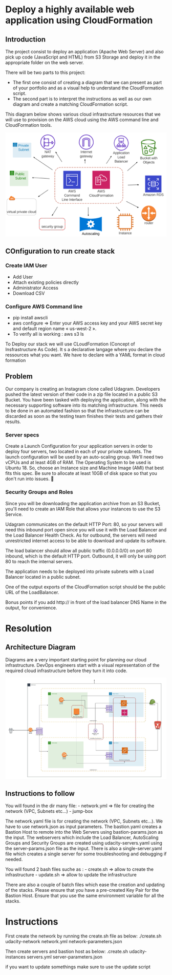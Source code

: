 # Deploy a highly available web application using CloudFormation

## Introduction 

The project consist to deploy an application (Apache Web Server) and also pick up code (JavaScript and HTML) from S3 Storage and deploy it in the appropriate folder on the web server.

There will be two parts to this project:
-   The first one consist of creating a diagram that we can present as part of your portfolio and as a visual help to understand the CloudFormation script.
-   The second part is to interpret the instructions as well as our own diagram and create a matching CloudFormation script.

This diagram below shows various cloud infrastructure resources that we will use to provision on the AWS cloud using the AWS command line and CloudFormation tools. 

![alt text](https://github.com/AnselmeChans/Deploy-web-app-cloudfront/blob/master/capture_tools_AWS.png?raw=true)

## COnfiguration to run create stack 

### Create IAM User
-   Add User
-   Attach existing policies directly
-   Administrator Access 
-   Download CSV 

### Configure AWS Command line 
-   pip install awscli
-   aws configure => Enter your AWS access key and your AWS         secret key and default region name « us-west-2 ».
-   To verify all is working : aws s3 ls

To Deploy our stack we will use CLoudFormation (Concept of Insfrastructure As Code).
It s a declarative langage where you declare the ressources what you want. We have to declare with a YAML format in cloud formation 


## Problem 

Our company is creating an Instagram clone called Udagram. Developers pushed the latest version of their code in a zip file located in a public S3 Bucket.
You have been tasked with deploying the application, along with the necessary supporting software into its matching infrastructure.
This needs to be done in an automated fashion so that the infrastructure can be discarded as soon as the testing team finishes their tests and gathers their results.

### Server specs

Create a Launch Configuration for your application servers in order to deploy four servers, two located in each of your private subnets.
The launch configuration will be used by an auto-scaling group.
We'll need two vCPUs and at least 4GB of RAM. The Operating System to be used is Ubuntu 18. So, choose an Instance size and Machine Image (AMI) that best fits this spec. Be sure to allocate at least 10GB of disk space so that you don't run into issues. 

### Security Groups and Roles

Since you will be downloading the application archive from an S3 Bucket, you'll need to create an IAM Role that allows your instances to use the S3 Service.

Udagram communicates on the default HTTP Port: 80, so your servers will need this inbound port open since you will use it with the Load Balancer and the Load Balancer Health Check. As for outbound, the servers will need unrestricted internet access to be able to download and update its software.

The load balancer should allow all public traffic (0.0.0.0/0) on port 80 inbound, which is the default HTTP port. Outbound, it will only be using port 80 to reach the internal servers.

The application needs to be deployed into private subnets with a Load Balancer located in a public subnet.

One of the output exports of the CloudFormation script should be the public URL of the LoadBalancer.

Bonus points if you add http:// in front of the load balancer DNS Name in the output, for convenience.


# Resolution

## Architecture Diagram


Diagrams are a very important starting point for planning our cloud infrastructure. DevOps engineers start with a visual representation of the required cloud infrastructure before they turn it into code.

![alt text](https://github.com/AnselmeChans/Deploy-web-app-cloudfront/blob/master/Udacity_Project2_Diagram.jpeg?raw=true)



## Instructions to follow

You will found in the dir many file: 
    -   network.yml => file for creating the network (VPC, Subnets etc...)
    -   jump-box


The network.yaml file is for creating the network (VPC, Subnets etc...). We have to use network.json as input parameters. 
The bastion.yaml creates a Bastion Host to remote into the Web Servers using bastion-params.json as the input. The webservers which include the Load Balancer, AutoScaling Groups and Security Groups are created using udacity-servers.yaml using the server-params.json file as the input. There is also a single-server.yaml file which creates a single server for some troubleshooting and debugging if needed. 

You will found 2 bash files suche as : 
    -   create.sh => allow to create the infrastructure 
    -   update.sh => allow to update the infrastructure


There are also a couple of batch files which ease the creation and updating of the stacks. Please ensure that you have a pre-created Key Pair for the Bastion Host. Ensure that you use the same environment variable for all the stacks.

# Instructions 

First create the network by running the create.sh file as below:
./create.sh udacity-network network.yml network-parameters.json 

Then create servers and bastion host as below: 
.create.sh udacity-instances servers.yml server-parameters.json 

if you want to update somethings make sure to use the update script

